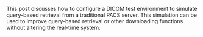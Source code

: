 This post discusses how to configure a DICOM test environment to simulate query-based retrieval from a traditional PACS server. This simulation can be used to improve query-based retrieval or other downloading functions without altering the real-time system.